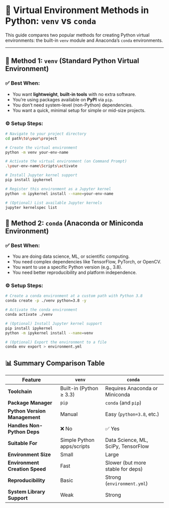 # 🐍 Virtual Environment Methods in Python: `venv` vs `conda`

This guide compares two popular methods for creating Python virtual environments: the built-in `venv` module and Anaconda’s `conda` environments.

---

## 🔹 Method 1: `venv` (Standard Python Virtual Environment)

### ✅ Best When:
- You want **lightweight**, **built-in tools** with no extra software.
- You’re using packages available on **PyPI** via `pip`.
- You don’t need system-level (non-Python) dependencies.
- You want a quick, minimal setup for simple or mid-size projects.

### ⚙️ Setup Steps:
```bash
# Navigate to your project directory
cd path\to\your\project

# Create the virtual environment
python -m venv your-env-name

# Activate the virtual environment (on Command Prompt)
.\your-env-name\Scripts\activate

# Install Jupyter kernel support
pip install ipykernel

# Register this environment as a Jupyter kernel
python -m ipykernel install --name=your-env-name

# (Optional) List available Jupyter kernels
jupyter kernelspec list
```

## 🔹 Method 2: `conda` (Anaconda or Miniconda Environment)

### ✅ Best When:
- You are doing data science, ML, or scientific computing.
- You need complex dependencies like TensorFlow, PyTorch, or OpenCV.
- You want to use a specific Python version (e.g., 3.8).
- You need better reproducibility and platform independence.

### ⚙️ Setup Steps:
```bash
# Create a conda environment at a custom path with Python 3.8
conda create -p ./venv python=3.8 -y

# Activate the conda environment
conda activate ./venv

# (Optional) Install Jupyter kernel support
pip install ipykernel
python -m ipykernel install --name=venv

# (Optional) Export the environment to a file
conda env export > environment.yml
```

## 📊 Summary Comparison Table

| Feature                      | `venv`                              | `conda`                               |
|-----------------------------|-------------------------------------|---------------------------------------|
| **Toolchain**               | Built-in (Python ≥ 3.3)             | Requires Anaconda or Miniconda        |
| **Package Manager**         | `pip`                               | `conda` (and `pip`)                   |
| **Python Version Management** | Manual                            | Easy (`python=3.8`, etc.)             |
| **Handles Non-Python Deps** | ❌ No                               | ✅ Yes                                 |
| **Suitable For**            | Simple Python apps/scripts          | Data Science, ML, SciPy, TensorFlow   |
| **Environment Size**        | Small                               | Large                                 |
| **Environment Creation Speed** | Fast                            | Slower (but more stable for deps)     |
| **Reproducibility**         | Basic                               | Strong (`environment.yml`)            |
| **System Library Support**  | Weak                                | Strong                                |
